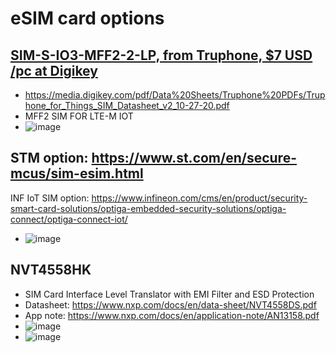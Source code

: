 # eSIM card options


## [SIM-S-IO3-MFF2-2-LP, from Truphone, $7 USD /pc at Digikey](https://www.digikey.com/en/products/detail/truphone-limited/SIM-S-IO3-MFF2-2-LP/11568182)
- https://media.digikey.com/pdf/Data%20Sheets/Truphone%20PDFs/Truphone_for_Things_SIM_Datasheet_v2_10-27-20.pdf
- MFF2 SIM FOR LTE-M IOT
- ![image](https://user-images.githubusercontent.com/42329930/225442052-3f2d903c-3695-4bf8-a911-c59b3869baee.png)
   
  

## STM option: https://www.st.com/en/secure-mcus/sim-esim.html
INF IoT SIM option: https://www.infineon.com/cms/en/product/security-smart-card-solutions/optiga-embedded-security-solutions/optiga-connect/optiga-connect-iot/
- ![image](https://user-images.githubusercontent.com/42329930/225442279-94650c37-88de-4ef7-b52c-799bef93f52f.png)



## NVT4558HK
- SIM Card Interface Level Translator with EMI Filter and ESD Protection
- Datasheet: https://www.nxp.com/docs/en/data-sheet/NVT4558DS.pdf
- App note: https://www.nxp.com/docs/en/application-note/AN13158.pdf
- ![image](https://user-images.githubusercontent.com/42329930/226227865-dfa94b5d-0d20-4d22-a4bb-5c3db4453ebb.png)
- ![image](https://user-images.githubusercontent.com/42329930/226227755-44cefa54-edf8-424c-8e62-7bcebe1bcbe6.png)
